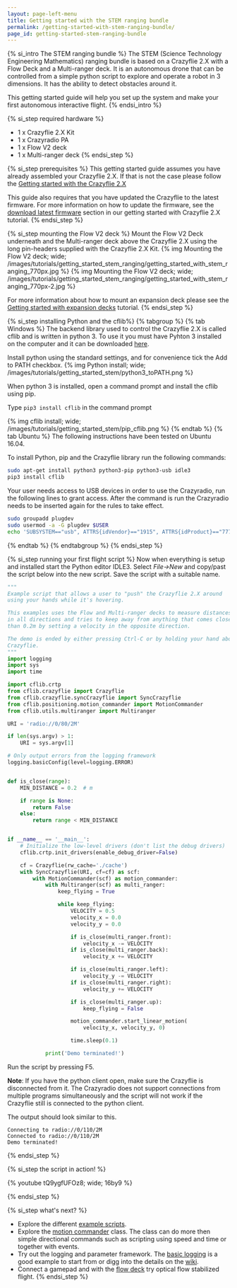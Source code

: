 ```yaml
---
layout: page-left-menu
title: Getting started with the STEM ranging bundle
permalink: /getting-started-with-stem-ranging-bundle/
page_id: getting-started-stem-ranging-bundle
---
```


{% si_intro The STEM ranging bundle %}
The STEM (Science Technology Engineering Mathematics) ranging bundle is based on a Crazyflie 2.X with a Flow Deck and a Multi-ranger deck.
It is an autonomous drone that can be controlled from a simple python script to explore and operate a robot in 3 dimensions.
It has the ability to detect obstacles around it.

This getting started guide will help you set up the system and make your first autonomous interactive flight.
{% endsi_intro %}

{% si_step required hardware %}
* 1 x Crazyflie 2.X Kit
* 1 x Crazyradio PA
* 1 x Flow V2 deck
* 1 x Multi-ranger deck
{% endsi_step %}

{% si_step prerequisites %}
This getting started guide assumes you have already assembled your Crazyflie 2.X. If that is not the case please follow the [Getting started with the Crazyflie 2.X](/getting-started-with-the-crazyflie-2-0/)

This guide also requires that you have updated the Crazyflie to the latest firmware. For more information on how to update the firmware, see the [download latest firmware](/getting-started-with-the-crazyflie-2-0/#latest-fw) section in our getting started with Crazyflie 2.X tutorial.
{% endsi_step %}

{% si_step  mounting the Flow V2 deck %}
Mount the Flow V2 Deck underneath and the Multi-ranger deck above the Crazyflie 2.X using the long pin-headers supplied with the Crazyflie 2.X Kit.
{% img Mounting the Flow V2 deck; wide; /images/tutorials/getting_started_stem_ranging/getting_started_with_stem_ranging_770px.jpg %}
{% img Mounting the Flow V2 deck; wide; /images/tutorials/getting_started_stem_ranging/getting_started_with_stem_ranging_770px-2.jpg %}

For more information about how to mount an expansion deck please see the [Getting started with expansion decks](/getting-started-with-expansion-decks/) tutorial.
{% endsi_step %}

{% si_step installing Python and the cflib%}
{% tabgroup %}
{% tab Windows %}
The backend library used to control the Crazyflie 2.X is called cflib and is written
in python 3. To use it you must have Pyhton 3 installed on the computer and it can
be downloaded [here](http://www.python.org).

Install python using the standard settings, and for convenience tick the Add to PATH checkbox.
{% img Python install; wide; /images/tutorials/getting_started_stem/python3_toPATH.png %}

When python 3 is installed, open a command prompt and install the cflib using pip.

Type ```pip3 install cflib``` in the command prompt

{% img cflib install; wide; /images/tutorials/getting_started_stem/pip_cflib.png %}
{% endtab %}
{% tab Ubuntu %}
The following instructions have been tested on Ubuntu 16.04.

To install Python, pip and the Crazyflie library run the following commands:

``` bash
sudo apt-get install python3 python3-pip python3-usb idle3
pip3 install cflib
```

Your user needs access to USB devices in order to use the Crazyradio, run the
following lines to grant access. After the command is run the Crazyradio needs
to be inserted again for the rules to take effect.

``` bash
sudo groupadd plugdev
sudo usermod -a -G plugdev $USER
echo 'SUBSYSTEM=="usb", ATTRS{idVendor}=="1915", ATTRS{idProduct}=="7777", MODE="0664", GROUP="plugdev"' | sudo tee /etc/udev/rules.d/99-crazyradio.rules
```

{% endtab %}
{% endtabgroup %}
{% endsi_step %}

{% si_step  running your first flight script %}
Now when everything is setup and installed start the Python editor IDLE3.
Select *File->New* and copy/past the script below into the new script. Save
the script with a suitable name.

``` python
"""
Example script that allows a user to "push" the Crazyflie 2.X around
using your hands while it's hovering.

This examples uses the Flow and Multi-ranger decks to measure distances
in all directions and tries to keep away from anything that comes closer
than 0.2m by setting a velocity in the opposite direction.

The demo is ended by either pressing Ctrl-C or by holding your hand above the
Crazyflie.
"""
import logging
import sys
import time

import cflib.crtp
from cflib.crazyflie import Crazyflie
from cflib.crazyflie.syncCrazyflie import SyncCrazyflie
from cflib.positioning.motion_commander import MotionCommander
from cflib.utils.multiranger import Multiranger

URI = 'radio://0/80/2M'

if len(sys.argv) > 1:
    URI = sys.argv[1]

# Only output errors from the logging framework
logging.basicConfig(level=logging.ERROR)


def is_close(range):
    MIN_DISTANCE = 0.2  # m

    if range is None:
        return False
    else:
        return range < MIN_DISTANCE


if __name__ == '__main__':
    # Initialize the low-level drivers (don't list the debug drivers)
    cflib.crtp.init_drivers(enable_debug_driver=False)

    cf = Crazyflie(rw_cache='./cache')
    with SyncCrazyflie(URI, cf=cf) as scf:
        with MotionCommander(scf) as motion_commander:
            with Multiranger(scf) as multi_ranger:
                keep_flying = True

                while keep_flying:
                    VELOCITY = 0.5
                    velocity_x = 0.0
                    velocity_y = 0.0

                    if is_close(multi_ranger.front):
                        velocity_x -= VELOCITY
                    if is_close(multi_ranger.back):
                        velocity_x += VELOCITY

                    if is_close(multi_ranger.left):
                        velocity_y -= VELOCITY
                    if is_close(multi_ranger.right):
                        velocity_y += VELOCITY

                    if is_close(multi_ranger.up):
                        keep_flying = False

                    motion_commander.start_linear_motion(
                        velocity_x, velocity_y, 0)

                    time.sleep(0.1)

            print('Demo terminated!')
```

Run the script by pressing F5. 

**Note**: If you have the python client open, make sure the Crazyflie is disconnected from it. 
The Crazyradio does not support connections from multiple programs simultaneously and 
the script will not work if the Crazyflie still is connected to the python client. 

The output should look similar to this.

```
Connecting to radio://0/110/2M
Connected to radio://0/110/2M
Demo terminated!
```

{% endsi_step %}

{% si_step the script in action! %}

{% youtube tQ9ygfUFOz8; wide; 16by9 %}

{% endsi_step %}

{% si_step what's next? %}
* Explore the different [example scripts](https://github.com/bitcraze/crazyflie-lib-python/blob/master/examples).
* Explore the [motion commander](https://github.com/bitcraze/crazyflie-lib-python/blob/master/cflib/positioning/motion_commander.py) class. The class can do more then simple directional commands such as scripting using speed and time or together with events.
* Try out the logging and parameter framework. The [basic logging](https://github.com/bitcraze/crazyflie-lib-python/blob/master/examples/basiclogSync.py) is a good example to start from or digg into the details on the [wiki](https://wiki.bitcraze.io/doc:crazyflie:dev:arch:logparam).
* Connect a gamepad and with the [flow deck](/getting-started-with-flow-deck/) try optical flow stabilized flight.
{% endsi_step %}
